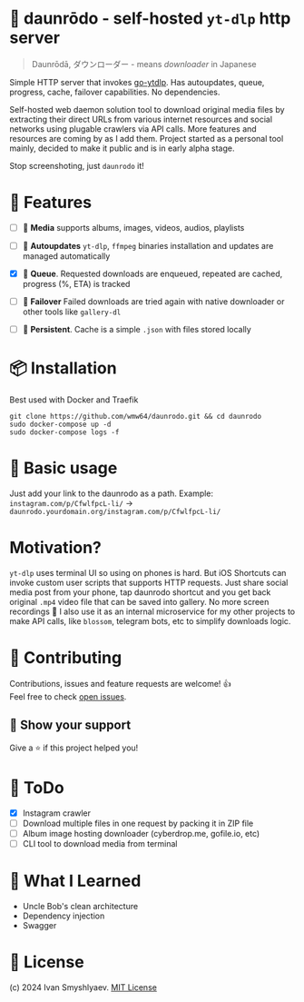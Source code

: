 # 🔗 daunrōdo - self-hosted `yt-dlp` http server
 > Daunrōdā, ダウンローダー - means <i>downloader</i> in Japanese

Simple HTTP server that invokes [go-ytdlp](https://github.com/lrstanley/go-ytdlp). Has autoupdates, queue, progress, cache, failover capabilities. No dependencies.

Self-hosted web daemon solution tool to download original media files by extracting their direct URLs from various internet resources and social networks using plugable crawlers via API calls. More features and resources are coming by as I add them. Project started as a personal tool mainly, decided to make it public and is in early alpha stage.

Stop screenshoting, just ```daunrodo``` it!

# 🤩 Features
- [ ] 🎨 **Media** supports albums, images, videos, audios, playlists
- [ ] 🔄 **Autoupdates** `yt-dlp`, `ffmpeg` binaries installation and updates are managed automatically
- [x] 🚦 **Queue**. Requested downloads are enqueued, repeated are cached, progress (%, ETA) is tracked
- [ ] 🔀 **Failover** Failed downloads are tried again with native downloader or other tools like `gallery-dl`
- [ ] 💪 **Persistent**. Cache is a simple `.json` with files stored locally


# 📦 Installation
Best used with Docker and Traefik
```console
git clone https://github.com/wmw64/daunrodo.git && cd daunrodo
sudo docker-compose up -d
sudo docker-compose logs -f
```

# 🔬 Basic usage 
Just add your link to the daunrodo as a path. Example: ```instagram.com/p/CfwlfpcL-li/``` -> ```daunrodo.yourdomain.org/instagram.com/p/CfwlfpcL-li/```


# Motivation?
`yt-dlp` uses terminal UI so using on phones is hard. But iOS Shortcuts can invoke custom user scripts that supports HTTP requests. Just share social media post from your phone, tap daunrodo shortcut and you get back original `.mp4` video file that can be saved into gallery. No more screen recordings 🖤
I also use it as an internal microservice for my other projects to make API calls, like `blossom`, telegram bots, etc to simplify downloads logic.

# 🤝 Contributing
Contributions, issues and feature requests are welcome! 👍 <br>
Feel free to check [open issues](https://github.com/rekoda-project/rekoda/issues).

## 🌟 Show your support 
Give a ⭐️ if this project helped you!

# 📝 ToDo
- [x] Instagram crawler
- [ ] Download multiple files in one request by packing it in ZIP file
- [ ] Album image hosting downloader (cyberdrop.me, gofile.io, etc)
- [ ] CLI tool to download media from terminal

# 🧠 What I Learned
- Uncle Bob's clean architecture
- Dependency injection
- Swagger

# 📑 License 
(c) 2024 Ivan Smyshlyaev. [MIT License](https://tldrlegal.com/license/mit-license)
